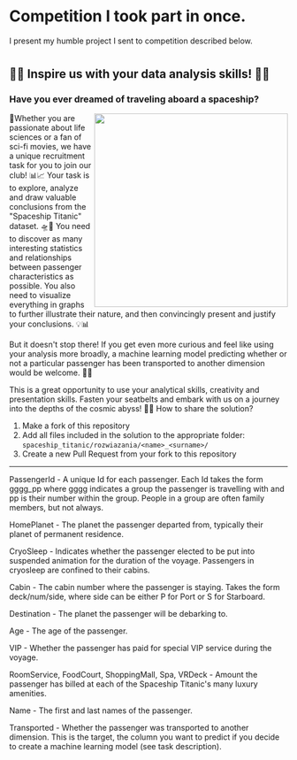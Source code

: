 # Competition I took part in once.
I present my humble project I sent to competition described below.

# 

## 🚀🌌 Inspire us with your data analysis skills! 🚀🌌
### Have you ever dreamed of traveling aboard a spaceship?

<img align="right" width="350px" src="https://github.com/Kolo-Naukowe-Data-Science-PW/Rekrutacja_2023/assets/30211831/ff323ce0-005a-400c-ae5e-c794e6d00081" />

🚢Whether you are passionate about life sciences or a fan of sci-fi movies, we have a unique recruitment task for you to join our club! 📊📈 Your task is to explore, analyze and draw valuable conclusions from the "Spaceship Titanic" dataset. 🛸🌠 You need to discover as many interesting statistics and relationships between passenger characteristics as possible. You also need to visualize everything in graphs to further illustrate their nature, and then convincingly present and justify your conclusions. 💡📊

But it doesn't stop there! If you get even more curious and feel like using your analysis more broadly, a machine learning model predicting whether or not a particular passenger has been transported to another dimension would be welcome. 🤖🌌

This is a great opportunity to use your analytical skills, creativity and presentation skills. Fasten your seatbelts and embark with us on a journey into the depths of the cosmic abyss! 🚀🌌
How to share the solution?

1. Make a fork of this repository
2. Add all files included in the solution to the appropriate folder: `spaceship_titanic/rozwiazania/<name>_<surname>/`
3. Create a new Pull Request from your fork to this repository

------------------------------------------------------------------------------------------------------------

PassengerId - A unique Id for each passenger. Each Id takes the form gggg_pp where gggg indicates a group the passenger is travelling with and pp is their number within the group. People in a group are often family members, but not always.

HomePlanet - The planet the passenger departed from, typically their planet of permanent residence.

CryoSleep - Indicates whether the passenger elected to be put into suspended animation for the duration of the voyage. Passengers in cryosleep are confined to their cabins.

Cabin - The cabin number where the passenger is staying. Takes the form deck/num/side, where side can be either P for Port or S for Starboard.

Destination - The planet the passenger will be debarking to.

Age - The age of the passenger.

VIP - Whether the passenger has paid for special VIP service during the voyage.

RoomService, FoodCourt, ShoppingMall, Spa, VRDeck - Amount the passenger has billed at each of the Spaceship Titanic's many luxury amenities.

Name - The first and last names of the passenger.

Transported - Whether the passenger was transported to another dimension. This is the target, the column you want to predict if you decide to create a machine learning model (see task description).
